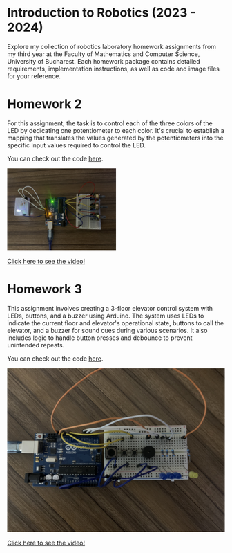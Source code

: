 # Introduction to Robotics (2023 - 2024)

Explore my collection of robotics laboratory homework assignments from my third year at the Faculty of Mathematics and Computer Science, University of Bucharest. Each homework package contains detailed requirements, implementation instructions, as well as code and image files for your reference.

# Homework 2

For this assignment, the task is to control each of the three colors of the LED by dedicating one potentiometer to each color. It's crucial to establish a mapping that translates the values generated by the potentiometers into the specific input values required to control the LED.

You can check out the code [here](https://github.com/0xfabian/IntroductionToRobotics/blob/main/hw2/rgb_led.ino).

<img src="https://github.com/0xfabian/IntroductionToRobotics/blob/main/hw2/pic.jpg" width=50% height=50%>

[Click here to see the video!](https://youtu.be/uM623n7TpGw?si=PpcFdsfTmM-2AtKX)

# Homework 3

This assignment involves creating a 3-floor elevator control system with LEDs, buttons, and a buzzer using Arduino. The system uses LEDs to indicate the current floor and elevator's operational state, buttons to call the elevator, and a buzzer for sound cues during various scenarios. It also includes logic to handle button presses and debounce to prevent unintended repeats.

You can check out the code [here](https://github.com/0xfabian/IntroductionToRobotics/blob/main/hw3/elevator.ino).

![pic](hw3/pic.jpg)

[Click here to see the video!](https://youtu.be/xLKiXhK3EQ0?si=b9KJfdZwEA7YkYuc)
